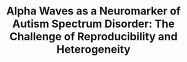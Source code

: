 ---
layout: publications
title: "Alpha Waves as a Neuromarker of Autism Spectrum Disorder: The Challenge of Reproducibility and Heterogeneity"
authors: Aline Lefebvre, Richard Delorme, Catherine Delanoë, Frederique Amsellem, Anita Beggiato, David Germanaud, Thomas Bourgeron, Roberto Toro, Guillaume Dumas
publication: Front. Neurosci.
year: 2018
link: https://www.frontiersin.org/articles/10.3389/fnins.2018.00662/full
type: "Journal Paper" #"Journal Paper", Preprint, Book, Comment
category: #"opinion_perspectives", Review, Computational, Social Cognitive and Affective Neuroscience
    - "Computational"
    - "Experimental"
filename: 2018.10.01_A.Lefebvre #MM.DD.YYYY_F.Author
---
